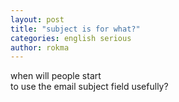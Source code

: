 ```yaml
---
layout: post
title: "subject is for what?"
categories: english serious
author: rokma
---
```


when will people start  
to use the email subject field usefully?
